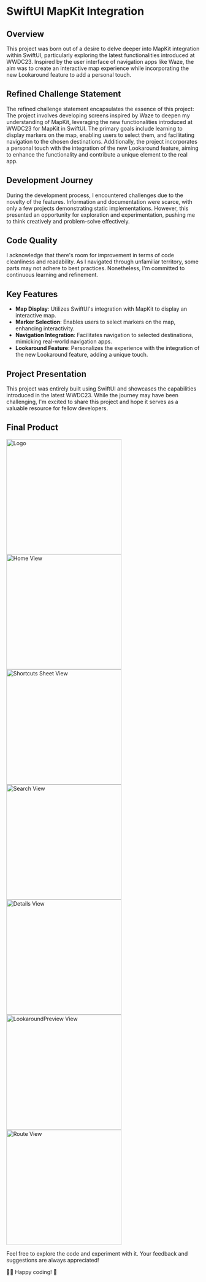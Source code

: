 # SwiftUI MapKit Integration

## Overview

This project was born out of a desire to delve deeper into MapKit integration within SwiftUI, particularly exploring the latest functionalities introduced at WWDC23. Inspired by the user interface of navigation apps like Waze, the aim was to create an interactive map experience while incorporating the new Lookaround feature to add a personal touch.

## Refined Challenge Statement

The refined challenge statement encapsulates the essence of this project:
The project involves developing screens inspired by Waze to deepen my understanding of MapKit, leveraging the new functionalities introduced at WWDC23 for MapKit in SwiftUI. The primary goals include learning to display markers on the map, enabling users to select them, and facilitating navigation to the chosen destinations. Additionally, the project incorporates a personal touch with the integration of the new Lookaround feature, aiming to enhance the functionality and contribute a unique element to the real app.

## Development Journey

During the development process, I encountered challenges due to the novelty of the features. Information and documentation were scarce, with only a few projects demonstrating static implementations. However, this presented an opportunity for exploration and experimentation, pushing me to think creatively and problem-solve effectively.

## Code Quality

I acknowledge that there's room for improvement in terms of code cleanliness and readability. As I navigated through unfamiliar territory, some parts may not adhere to best practices. Nonetheless, I'm committed to continuous learning and refinement.

## Key Features

- **Map Display**: Utilizes SwiftUI's integration with MapKit to display an interactive map.
- **Marker Selection**: Enables users to select markers on the map, enhancing interactivity.
- **Navigation Integration**: Facilitates navigation to selected destinations, mimicking real-world navigation apps.
- **Lookaround Feature**: Personalizes the experience with the integration of the new Lookaround feature, adding a unique touch.

## Project Presentation

This project was entirely built using SwiftUI and showcases the capabilities introduced in the latest WWDC23. While the journey may have been challenging, I'm excited to share this project and hope it serves as a valuable resource for fellow developers.
## Final Product
<img src="./images/Logo.PNG" alt="Logo" width="300"/> <img src="./images/Home.PNG" alt="Home View" width="300"/> <img src="./images/Shortcuts.PNG" alt="Shortcuts Sheet View" width="300"/> <img src="./images/Search.PNG" alt="Search View" width="300"/> <img src="./images/Details.PNG" alt="Details View" width="300"/> <img src="./images/LookaroundPreview.PNG" alt="LookaroundPreview View" width="300"/> <img src="./images/Route.PNG" alt="Route View" width="300"/>


Feel free to explore the code and experiment with it. Your feedback and suggestions are always appreciated!

🤞🏻 Happy coding! 🚀
